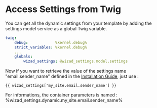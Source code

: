 Access Settings from Twig
==========================

You can get all the dynamic settings from your template by adding the settings model service as a global Twig variable.

```yaml
twig:
    debug:            %kernel.debug%
    strict_variables: %kernel.debug%
    ...
    globals:
        wizad_settings: @wizad_settings.model.settings
```

Now if you want to retrieve the value of the settings name "email.sender_name" defined in the [Installation Guide](https://github.com/wpottier/WizadSettingsBundle/blob/master/Resources/doc/install.md), just use :

```
{{ wizad_settings['my_site.email.sender_name'] }}
```

For informations, the container parameters is named : %wizad_settings.dynamic.my_site.email.sender_name%